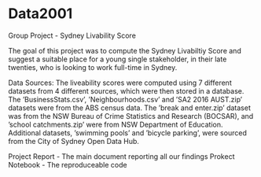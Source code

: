 # Data2001
Group Project - Sydney Livability Score

The goal of this project was to compute the Sydney Livabiltiy Score and suggest a suitable place for a young single stakeholder, 
in their late twenties, who is looking to work full-time in Sydney.

Data Sources: 
The liveability scores were computed using 7 different datasets from 4 different sources, which were then
stored in a database. The ’BusinessStats.csv’, ’Neighbourhoods.csv’ and ’SA2 2016 AUST.zip’ datasets
were from the ABS census data. The ’break and enter.zip’ dataset was from the NSW Bureau of Crime
Statistics and Research (BOCSAR), and ’school catchments.zip’ were from NSW Department of Education.
Additional datasets, ’swimming pools’ and ’bicycle parking’, were sourced from the City of Sydney
Open Data Hub.

Project Report - The main document reporting all our findings
Prokect Notebook - The reproduceable code
